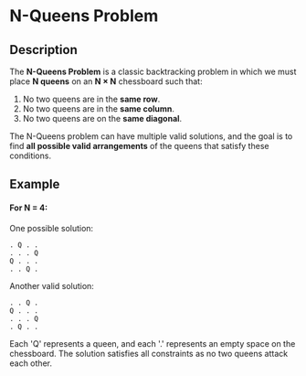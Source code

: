 # N-Queens Problem

## Description

The **N-Queens Problem** is a classic backtracking problem in which we must place **N queens** on an **N × N** chessboard such that:

1. No two queens are in the **same row**.
2. No two queens are in the **same column**.
3. No two queens are on the **same diagonal**.

The N-Queens problem can have multiple valid solutions, and the goal is to find **all possible valid arrangements** of the queens that satisfy these conditions.

## Example

#### For **N = 4**:

One possible solution:

```
. Q . . 
. . . Q
Q . . .
. . Q .

```

Another valid solution:

```
. . Q .
Q . . . 
. . . Q 
. Q . .

```

Each 'Q' represents a queen, and each '.' represents an empty space on the chessboard. The solution satisfies all constraints as no two queens attack each other.
